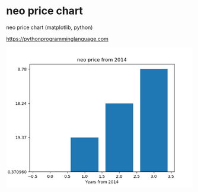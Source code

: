 # neo price chart 

neo price chart (matplotlib, python)

https://pythonprogramminglanguage.com

<img src='chart.png'>
